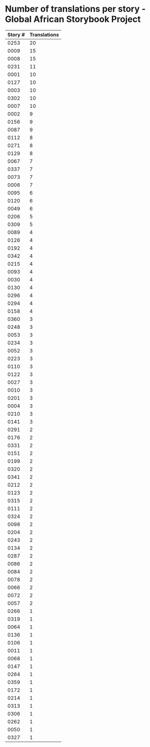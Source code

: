 # Number of translations per story - Global African Storybook Project

Story # | Translations
------- | ------------
0253 | 20
0009 | 15
0008 | 15
0231 | 11
0001 | 10
0127 | 10
0003 | 10
0302 | 10
0007 | 10
0002 | 9
0156 | 9
0087 | 9
0112 | 8
0271 | 8
0129 | 8
0067 | 7
0337 | 7
0073 | 7
0006 | 7
0095 | 6
0120 | 6
0049 | 6
0206 | 5
0309 | 5
0089 | 4
0126 | 4
0192 | 4
0342 | 4
0215 | 4
0093 | 4
0030 | 4
0130 | 4
0296 | 4
0294 | 4
0158 | 4
0360 | 3
0248 | 3
0053 | 3
0234 | 3
0052 | 3
0223 | 3
0110 | 3
0122 | 3
0027 | 3
0010 | 3
0201 | 3
0004 | 3
0210 | 3
0141 | 3
0291 | 2
0176 | 2
0331 | 2
0151 | 2
0199 | 2
0320 | 2
0341 | 2
0212 | 2
0123 | 2
0315 | 2
0111 | 2
0324 | 2
0098 | 2
0204 | 2
0243 | 2
0134 | 2
0287 | 2
0086 | 2
0084 | 2
0078 | 2
0066 | 2
0072 | 2
0057 | 2
0266 | 1
0319 | 1
0064 | 1
0136 | 1
0106 | 1
0011 | 1
0068 | 1
0147 | 1
0264 | 1
0359 | 1
0172 | 1
0214 | 1
0313 | 1
0306 | 1
0262 | 1
0050 | 1
0327 | 1
